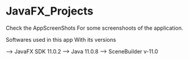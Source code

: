 # JavaFX_Projects

Check the AppScreenShots For some screenshoots of the application.

Softwares used in this app With its versions

--> JavaFX SDK 11.0.2
--> Java 11.0.8 
--> SceneBuilder v-11.0

